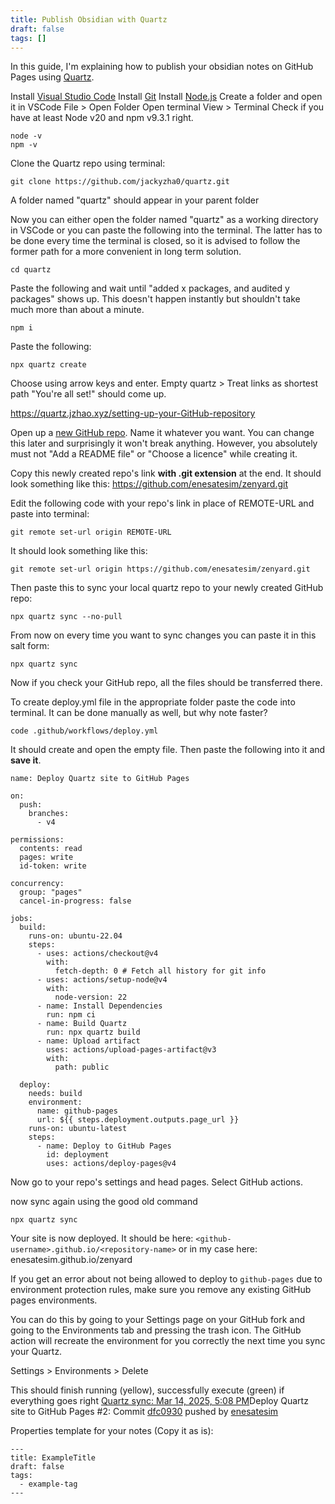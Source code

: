 ```yaml
---
title: Publish Obsidian with Quartz
draft: false
tags: []
---
```

In this guide, I'm explaining how to publish your obsidian notes on GitHub Pages using [Quartz](https://quartz.jzhao.xyz/).

Install [Visual Studio Code](https://code.visualstudio.com/download)
Install [Git](https://git-scm.com/downloads)
Install [Node.js](https://nodejs.org)
Create a folder and open it in VSCode
	File > Open Folder
Open terminal
	View > Terminal
Check if you have at least Node v20 and npm v9.3.1 right.
```
node -v
npm -v
```

Clone the Quartz repo using terminal:
```
git clone https://github.com/jackyzha0/quartz.git
```
A folder named "quartz" should appear in your parent folder

Now you can either open the folder named "quartz" as a working directory in VSCode or you can paste the following into the terminal. The latter has to be done every time the terminal is closed, so it is advised to follow the former path for a more convenient in long term solution.
```
cd quartz
```

Paste the following and wait until "added x packages, and audited y packages" shows up. This doesn't happen instantly but shouldn't take much more than about a minute.
```
npm i
```

Paste the following:
```
npx quartz create
```
Choose using arrow keys and enter.
Empty quartz > Treat links as shortest path
"You're all set!" should come up.


https://quartz.jzhao.xyz/setting-up-your-GitHub-repository

Open up a [new GitHub repo](https://github.com/new). Name it whatever you want. You can change this later and surprisingly it won't break anything. However, you absolutely must not "Add a README file" or "Choose a licence" while creating it.

Copy this newly created repo's link **with .git extension** at the end. It should look something like this:
https://github.com/enesatesim/zenyard.git

Edit the following code with your repo's link in place of REMOTE-URL and paste into terminal:
```
git remote set-url origin REMOTE-URL
```
It should look something like this:
```
git remote set-url origin https://github.com/enesatesim/zenyard.git
```
Then paste this to sync your local quartz repo to your newly created GitHub repo:
```
npx quartz sync --no-pull
```
From now on every time you want to sync changes you can paste it in this salt form:
```
npx quartz sync
```

Now if you check your GitHub repo, all the files should be transferred there.

To create deploy.yml file in the appropriate folder paste the code into terminal. It can be done manually as well, but why note faster?
```
code .github/workflows/deploy.yml
```
It should create and open the empty file. Then paste the following into it and **save it**.
```
name: Deploy Quartz site to GitHub Pages
 
on:
  push:
    branches:
      - v4
 
permissions:
  contents: read
  pages: write
  id-token: write
 
concurrency:
  group: "pages"
  cancel-in-progress: false
 
jobs:
  build:
    runs-on: ubuntu-22.04
    steps:
      - uses: actions/checkout@v4
        with:
          fetch-depth: 0 # Fetch all history for git info
      - uses: actions/setup-node@v4
        with:
          node-version: 22
      - name: Install Dependencies
        run: npm ci
      - name: Build Quartz
        run: npx quartz build
      - name: Upload artifact
        uses: actions/upload-pages-artifact@v3
        with:
          path: public
 
  deploy:
    needs: build
    environment:
      name: github-pages
      url: ${{ steps.deployment.outputs.page_url }}
    runs-on: ubuntu-latest
    steps:
      - name: Deploy to GitHub Pages
        id: deployment
        uses: actions/deploy-pages@v4
```

Now go to your repo's settings and head pages. Select GitHub actions.

now sync again using the good old command
```
npx quartz sync
```

Your site is now deployed. It should be here:
`<github-username>.github.io/<repository-name>` or in my case here:
enesatesim.github.io/zenyard

If you get an error about not being allowed to deploy to `github-pages` due to environment protection rules, make sure you remove any existing GitHub pages environments.

You can do this by going to your Settings page on your GitHub fork and going to the Environments tab and pressing the trash icon. The GitHub action will recreate the environment for you correctly the next time you sync your Quartz.

Settings > Environments > Delete

This should finish running (yellow), successfully execute (green) if everything goes right
[Quartz sync: Mar 14, 2025, 5:08 PM](https://github.com/enesatesim/zenyard/actions/runs/13858369442)Deploy Quartz site to GitHub Pages #2: Commit [dfc0930](https://github.com/enesatesim/zenyard/commit/dfc0930551b7e3e1241de3da9d1d1392b984e361) pushed by [enesatesim](https://github.com/enesatesim)

Properties template for your notes (Copy it as is):
```
---
title: ExampleTitle
draft: false
tags:
  - example-tag
---
```
